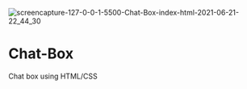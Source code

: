 ![screencapture-127-0-0-1-5500-Chat-Box-index-html-2021-06-21-22_44_30](https://user-images.githubusercontent.com/84829659/123199240-212dd200-d4cc-11eb-8b6e-112705acc500.png)
# Chat-Box
Chat box using HTML/CSS
